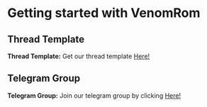 # Getting started with VenomRom

## Thread Template
**Thread Template:** Get our thread template [Here!](https://raw.githubusercontent.com/VenomRom/getting_start/master/thread_template.txt)

## Telegram Group
**Telegram Group:** Join our telegram group by clicking [Here!](https://t.me/venomos_Chat)
